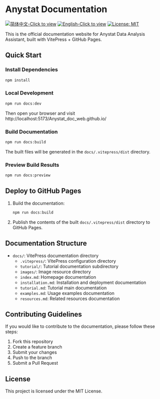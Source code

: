 # Anystat Documentation

[![简体中文-Click to view](https://img.shields.io/badge/简体中文-Click_to_view-red.svg)](https://anystatweb.github.io/blob/main/README.md)
[![English-Click to view](https://img.shields.io/badge/English-Click_to_view-blue.svg)](https://anystatweb.github.io/blob/main/README_EN.md)
[![License: MIT](https://img.shields.io/badge/License-MIT-yellow.svg)](https://opensource.org/licenses/MIT)

This is the official documentation website for Anystat Data Analysis Assistant, built with VitePress + GitHub Pages.

## Quick Start

### Install Dependencies

```bash
npm install
```

### Local Development

```bash
npm run docs:dev
```

Then open your browser and visit http://localhost:5173/Anystat_doc_web.github.io/

### Build Documentation

```bash
npm run docs:build
```

The built files will be generated in the `docs/.vitepress/dist` directory.

### Preview Build Results

```bash
npm run docs:preview
```

## Deploy to GitHub Pages

1. Build the documentation:
   ```bash
   npm run docs:build
   ```

2. Publish the contents of the built `docs/.vitepress/dist` directory to GitHub Pages.

## Documentation Structure

- `docs/`: VitePress documentation directory
  - `.vitepress/`: VitePress configuration directory
  - `tutorial/`: Tutorial documentation subdirectory
  - `images/`: Image resource directory
  - `index.md`: Homepage documentation
  - `installation.md`: Installation and deployment documentation
  - `tutorial.md`: Tutorial main documentation
  - `examples.md`: Usage examples documentation
  - `resources.md`: Related resources documentation

## Contributing Guidelines

If you would like to contribute to the documentation, please follow these steps:

1. Fork this repository
2. Create a feature branch
3. Submit your changes
4. Push to the branch
5. Submit a Pull Request

## License

This project is licensed under the MIT License.